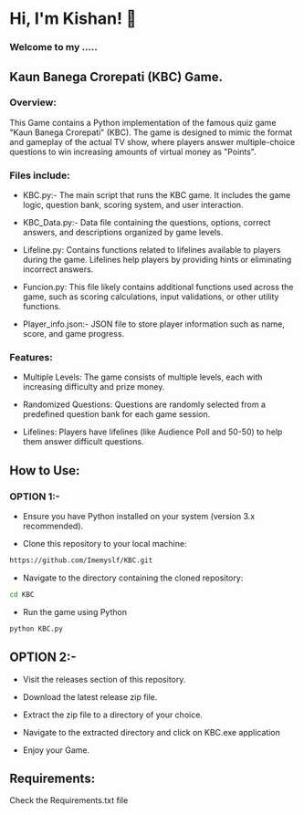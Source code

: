 # Hi, I'm Kishan! 👋
### Welcome to my .....
## Kaun Banega Crorepati (KBC) Game.  
### Overview:

This Game contains a Python implementation of the famous quiz game "Kaun Banega Crorepati" (KBC). The game is designed to mimic the format and gameplay of the actual TV show, where players answer multiple-choice questions to win increasing amounts of virtual money as "Points".

### Files include:
- KBC.py:- The main script that runs the KBC game. It includes the game logic, question bank, scoring system, and user interaction.

- KBC_Data.py:- Data file containing the questions, options, correct answers, and descriptions organized by game levels.

- Lifeline.py: Contains functions related to lifelines available to players during the game. Lifelines help players by providing hints or eliminating incorrect answers.

- Funcion.py: This file likely contains additional functions used across the game, such as scoring calculations, input validations, or other utility functions.

- Player_info.json:- JSON file to store player information such as name, score, and game progress.
### Features:

- Multiple Levels: The game consists of multiple levels, each with increasing difficulty and prize money.

- Randomized Questions: Questions are randomly selected from a predefined question bank for each game session.

- Lifelines: Players have lifelines (like Audience Poll and 50-50) to help them answer difficult questions.

## How to Use:

### OPTION 1:-
    
- Ensure you have Python installed on your system (version 3.x recommended). 

- Clone this repository to your local machine: 
```bash
https://github.com/Imemyslf/KBC.git

```
- Navigate to the directory containing the cloned repository:
```bash
cd KBC
```
-  Run the game using Python
```bash
python KBC.py
```
## OPTION 2:-

- Visit the releases section of this repository.
    
- Download the latest release zip file.
    
- Extract the zip file to a directory of your choice.
    
- Navigate to the extracted directory and click on KBC.exe application

- Enjoy your Game.

## Requirements:

Check the Requirements.txt file


